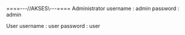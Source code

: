 ====---//AKSES\\---====
Administrator
username    : admin
password    : admin

User
username    : user
password    : user
